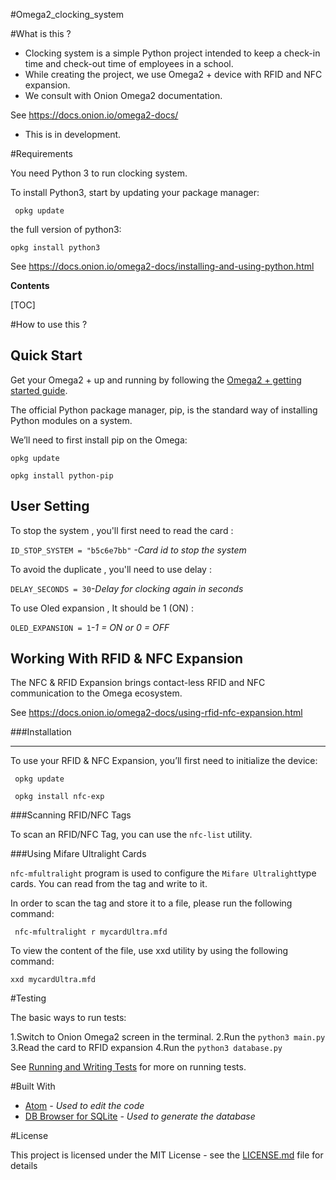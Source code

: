 #Omega2_clocking_system

#What is this ?

- Clocking system is a simple Python project intended to keep a check-in time and check-out time of employees in a school.
- While creating the project, we use Omega2 + device with  RFID and NFC expansion.
- We consult with Onion Omega2 documentation.

See   https://docs.onion.io/omega2-docs/

- This is in development.

#Requirements

You need Python 3 to run clocking system.

To install Python3, start by updating your package manager:

` opkg update`

the full version of python3:

`opkg install python3`

See https://docs.onion.io/omega2-docs/installing-and-using-python.html


**Contents**


[TOC]

#How to use this ?


Quick Start
-------------
Get your Omega2 + up and running by following the [Omega2 + getting started guide](https://docs.onion.io/omega2-docs/first-time-setup.html).


The official Python package manager, pip, is the standard way of installing Python modules on a system.

We’ll need to first install pip on the Omega:

`opkg update`

`opkg install python-pip`




User Setting
-------------

To stop the system , you'll first need to read the card :

`ID_STOP_SYSTEM = "b5c6e7bb"` *-Card id to stop the system*

To avoid the duplicate , you'll need to use delay :

`DELAY_SECONDS = 30`*-Delay for clocking again in seconds*

To use Oled expansion , It should be 1 (ON) :

`OLED_EXPANSION = 1`*-1 = ON or 0 = OFF*






Working With RFID & NFC Expansion
-------------

The NFC & RFID Expansion brings contact-less RFID and NFC communication to the Omega ecosystem.

See  https://docs.onion.io/omega2-docs/using-rfid-nfc-expansion.html




###Installation

----

To use your RFID & NFC Expansion, you’ll first need to initialize the device:

` opkg update`

` opkg install nfc-exp`


###Scanning RFID/NFC Tags

To scan an RFID/NFC Tag, you can use the `nfc-list` utility.




###Using Mifare Ultralight Cards

`nfc-mfultralight` program is used to configure the ` Mifare Ultralight `type cards. You can read from the tag and write to it.

In order to scan the tag and store it to a file, please run the following command:

` nfc-mfultralight r mycardUltra.mfd`

To view the content of the file, use xxd utility by using the following command:

`xxd mycardUltra.mfd`


#Testing

The basic ways to run tests:

1.Switch to Onion Omega2 screen in the terminal.
2.Run the `python3 main.py`
3.Read the card to RFID expansion
4.Run the `python3 database.py`

See [Running and Writing Tests](https://devguide.python.org/runtests/) for more on running tests.

#Built With

- [Atom](https://atom.io) *- Used to edit the code*
- [DB Browser for SQLite](https://sqlitebrowser.org) *- Used to generate the database*

#License

This project is licensed under the MIT License - see the [LICENSE.md](https://github.com/Panchop10/omega2_clocking_system/blob/test/LICENSE) file for details
